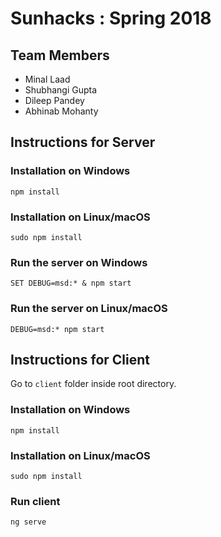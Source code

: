 # Sunhacks : Spring 2018

## Team Members

* Minal Laad
* Shubhangi Gupta
* Dileep Pandey
* Abhinab Mohanty

## Instructions for Server

### Installation on Windows

    npm install

### Installation on Linux/macOS

    sudo npm install

### Run the server on Windows

    SET DEBUG=msd:* & npm start

### Run the server on Linux/macOS

    DEBUG=msd:* npm start

## Instructions for Client

Go to <code>client</code> folder inside root directory.

### Installation on Windows

    npm install

### Installation on Linux/macOS

    sudo npm install

### Run client

    ng serve